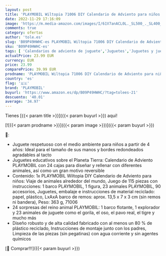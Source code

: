 ```yaml
---
layout: post
title: 'PLAYMOBIL Wiltopia 71006 DIY Calendario de Adviento para niños: Viaje de animales alrededor del mundo  Incluye 23 figuras de animales de todo el mundo  Juguete sostenible para niños a partir de 4 años'
date: 2022-11-29 17:16:09
image: 'https://m.media-amazon.com/images/I/61V7anACL0L._SL500_._SL400_.jpg'
comments: true
category: ofertas
author: 'tole.es'
slug: 'B09P49HWHC-es PLAYMOBIL Wiltopia 71006 DIY Calendario de Adviento para...'
sku: 'B09P49HWHC-es'
tags: [ 'Calendarios de adviento de juguete','Juguetes','Juguetes y juegos','playmobil','🇪🇸', ]
actualPrice: 23.99 EUR
currency: EUR
price: 23.99
comparePrice: 39.99 EUR
prodname: 'PLAYMOBIL Wiltopia 71006 DIY Calendario de Adviento para niños: Viaje de animales alrededor del mundo  Incluye 23 figuras de animales de todo el mundo  Juguete sostenible para niños a partir de 4 años'
country: 'es'
flag: '🇪🇸'
brand: 'PLAYMOBIL'
buyurl: 'https://www.amazon.es/dp/B09P49HWHC/?tag=tolees-21'
descuento: '40.01'
average: '34.97'
---
```


Tienes [{{< param title >}}]({{< param buyurl >}}) aqui!

[![{{< param prodname >}}]({{< param image >}})]({{< param buyurl >}})

🔎:

- Juguete respetuoso con el medio ambiente para niños a partir de 4 años: Ideal para el tamaño de sus manos y bordes redondeados agradables al tacto
- Juguetes educativos sobre el Planeta Tierra: Calendario de Adviento PLAYMOBIL con 24 cajas para diseñar y rellenar con diferentes animales, así como un gran motivo reversible
- Contenido: 1x PLAYMOBIL Wiltopia DIY Calendario de Adviento para niños: Viaje de animales alrededor del mundo, Juego de 115 piezas con instrucciones: 1 barco PLAYMOBIL, 1 figura, 23 animales PLAYMOBIL, 90 accesorios, Juguetes, embalaje e instrucciones de material reciclado: papel, plástico, LxAxA barco de remos: aprox. 13,5 x 7 x 3 cm (sin remos ni bandera), Peso: 363 g, 71006
- 24 sorpresas del reino animal PLAYMOBIL: 1 barco flotante, 1 explorador y 23 animales de juguete como el gorila, el oso, el pavo real, el tigre y mucho más
- Diseño robusto y de alta calidad fabricado con al menos un 80 % de plástico reciclado, Instrucciones de montaje junto con los padres, Limpieza de las piezas (sin pegatinas) con agua corriente y sin agentes químicos

[🛒 Comprar!!!]({{< param buyurl >}})
